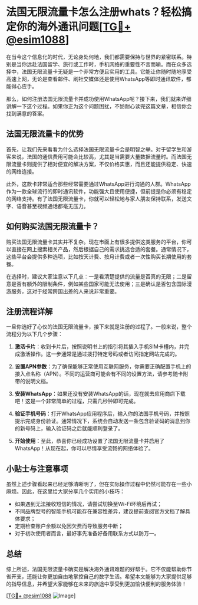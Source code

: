 # 法国无限流量卡怎么注册whats？轻松搞定你的海外通讯问题[[TG💪+ @esim1088](https://t.me/s/esim1088)]

在当今这个信息化的时代，无论身处何地，我们都需要保持与世界的紧密联系。特别是当你远赴法国留学、旅行或工作时，手机网络的重要性不言而喻。而在众多选择中，法国无限流量卡无疑是一个非常方便且实用的工具。它能让你随时随地享受高速上网，无论是查看邮件、刷社交媒体还是使用WhatsApp等即时通讯软件，都能得心应手。

那么，如何注册法国无限流量卡并成功使用WhatsApp呢？接下来，我们就来详细讲解一下这个过程。如果你正为这个问题困扰，不妨耐心读完这篇文章，相信你会找到满意的答案。

## 法国无限流量卡的优势

首先，让我们先来看看为什么选择法国无限流量卡会是明智之举。对于留学生和游客来说，法国的通信费用可能会比较高，尤其是当需要大量数据流量时。而法国无限流量卡则提供了相对便宜的解决方案，不仅价格实惠，而且还能提供稳定、快速的网络连接。

此外，这款卡非常适合那些经常需要通过WhatsApp进行沟通的人群。WhatsApp作为一款全球流行的即时通讯软件，功能强大且使用便捷，但前提是你必须有稳定的网络支持。有了法国无限流量卡，你就可以轻松地与家人朋友保持联系，发送文字、语音甚至视频通话都毫无压力。

## 如何购买法国无限流量卡？

购买法国无限流量卡其实并不复杂。现在市面上有很多提供这类服务的平台，你可以直接在网上搜索相关产品，然后根据自己的需求挑选合适的套餐。通常情况下，这些平台会提供多种选项，比如按天计费、按月计费或者一次性购买长期使用的套餐。

在选择时，建议大家注意以下几点：一是看清楚提供的流量是否真的无限；二是留意是否有额外的限制条件，例如某些国家可能无法使用；三是确认是否包含国际漫游服务，这对于经常跨国出差的人来说非常重要。

## 注册流程详解

一旦你选好了心仪的法国无限流量卡，接下来就是注册的过程了。一般来说，整个流程分为以下几个步骤：

1. **激活卡片**：收到卡片后，按照说明书上的指引将其插入手机SIM卡槽内，并完成激活操作。这一步通常是通过拨打特定号码或者访问指定网站完成的。

2. **设置APN参数**：为了确保能够正常使用互联网服务，你需要正确配置手机上的接入点名称（APN）。不同的运营商可能会有不同的设置方法，请参考随卡附带的说明文档。

3. **安装WhatsApp**：如果还没有安装WhatsApp的话，现在就去应用商店下载吧！这是一个非常简单的过程，只需几秒钟即可完成。

4. **验证手机号码**：打开WhatsApp应用程序后，输入你的法国手机号码，并按照提示完成身份验证。通常情况下，系统会自动发送一条包含验证码的消息到你的新号码上，输入验证码之后就能顺利登录了。

5. **开始使用**：至此，恭喜你已经成功设置了法国无限流量卡并启用了WhatsApp！从现在起，你可以尽情享受流畅的网络体验了。

## 小贴士与注意事项

虽然上述步骤看起来已经足够清晰明了，但在实际操作过程中仍然可能存在一些小麻烦。因此，在这里给大家分享几个实用的小技巧：

- 如果遇到无法接收短信的情况，请尝试切换至Wi-Fi环境后再试；
- 不同品牌型号的智能手机可能存在兼容性差异，建议提前查阅官方文档了解具体要求；
- 定期检查账户余额以免因欠费而导致服务中断；
- 对于初次使用者而言，最好事先准备好备用联系方式以防万一。

## 总结

综上所述，法国无限流量卡确实是解决海外通讯难题的好帮手。它不仅能帮助你节省开支，还能让你更加自由地掌控自己的数字生活。希望本文能够为大家提供足够的指导信息，并希望大家能够在未来的旅途中享受到更加愉快便利的服务体验！

[[TG💪+ @esim1088](https://t.me/s/esim1088) ![Image](https://i.postimg.cc/4NQfJmqS/Snipaste-2025-05-13-00-14-12.png)]